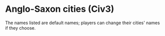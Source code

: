 # Anglo-Saxon cities (Civ3)

The names listed are default names; players can change their cities' names if they choose.